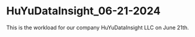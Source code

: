 # HuYuDataInsight_06-21-2024
This is the workload for our company HuYuDataInsight LLC on June 21th.
